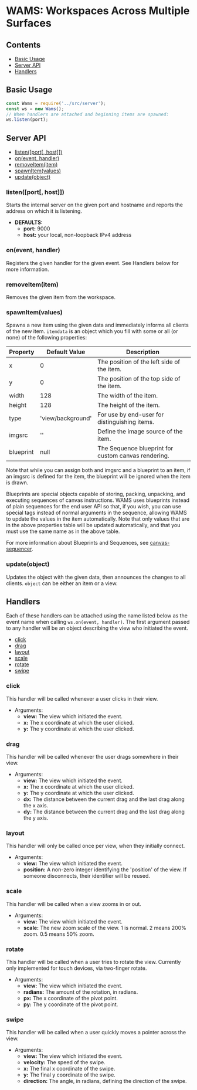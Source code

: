 # WAMS: Workspaces Across Multiple Surfaces

## Contents

* [Basic Usage](#basic-usage)
* [Server API](#server-api)
* [Handlers](#handlers)

## Basic Usage
```JavaScript
const Wams = require('../src/server');
const ws = new Wams();
// When handlers are attached and beginning items are spawned:
ws.listen(port);
```
## Server API

* [listen(\[port\[, host\]\])](#listenport-host)
* [on(event, handler)](#onevent-handler)
* [removeItem(item)](#removeitemitem)
* [spawnItem(values)](#spawnitemvalues)
* [update(object)](#updateobject)

### listen(\[port\[, host\]\])
Starts the internal server on the given port and hostname and reports the
address on which it is listening.
- __DEFAULTS:__
  * __port:__ 9000
  * __host:__ your local, non-loopback IPv4 address
 
### on(event, handler)
Registers the given handler for the given event. See Handlers below for more
information.

### removeItem(item)
Removes the given item from the workspace.

### spawnItem(values)
Spawns a new item using the given data and immediately informs all clients of
the new item. `itemdata` is an object which you fill with some or all (or none)
of the following properties:

Property | Default Value   | Description
---------|-----------------|------------
x        |0                |The position of the left side of the item.
y        |0                |The position of the top side of the item.
width    |128              |The width of the item.
height   |128              |The height of the item.
type     |'view/background'|For use by end-user for distinguishing items.
imgsrc   |''               |Define the image source of the item.
blueprint|null             |The Sequence blueprint for custom canvas rendering.

Note that while you can assign both and imgsrc and a blueprint to an item, if an
imgsrc is defined for the item, the blueprint will be ignored when the item is
drawn.

Blueprints are special objects capable of storing, packing, unpacking, and
executing sequences of canvas instructions. WAMS uses blueprints instead of
plain sequences for the end user API so that, if you wish, you can use special
tags instead of normal arguments in the sequence, allowing WAMS to update the
values in the item automatically. Note that only values that are in the above
properties table will be updated automatically, and that you must use the same
name as in the above table.

For more information about Blueprints and Sequences, see 
[canvas-sequencer](https://www.npmjs.com/package/canvas-sequencer).

### update(object)
Updates the object with the given data, then announces the changes to all
clients. `object` can be either an item or a view.

## Handlers
Each of these handlers can be attached using the name listed below as the event
name when calling `ws.on(event, handler)`. The first argument passed to any
handler will be an object describing the view who initiated the event.

* [click](#click)
* [drag](#drag)
* [layout](#layout)
* [scale](#scale)
* [rotate](#rotate)
* [swipe](#swipe)

### click
This handler will be called whenever a user clicks in their view. 
* Arguments:
  * __view:__ The view which initiated the event.
  * __x:__ The x coordinate at which the user clicked.
  * __y:__ The y coordinate at which the user clicked.

### drag
This handler will be called whenever the user drags somewhere in their view.
* Arguments:
  * __view:__ The view which initiated the event.
  * __x:__ The x coordinate at which the user clicked.
  * __y:__ The y coordinate at which the user clicked.
  * __dx:__ The distance between the current drag and the last drag along the x
    axis.
  * __dy:__ The distance between the current drag and the last drag along the y
    axis.
 
### layout
This handler will only be called once per view, when they initially connect.
* Arguments:
  * __view:__ The view which initiated the event.
  * __position:__ A non-zero integer identifying the 'position' of the view.
    If someone disconnects, their identifier will be reused.

### scale
This handler will be called when a view zooms in or out.
* Arguments:
  * __view:__ The view which initiated the event.
  * __scale:__ The new zoom scale of the view. 1 is normal. 2 means 200% zoom.
    0.5 means 50% zoom.

### rotate
This handler will be called when a user tries to rotate the view.
Currently only implemented for touch devices, via two-finger rotate.
* Arguments:
  * __view:__ The view which initiated the event.
  * __radians:__ The amount of the rotation, in radians.
  * __px:__ The x coordinate of the pivot point.
  * __py:__ The y coordinate of the pivot point.

### swipe
This handler will be called when a user quickly moves a pointer across the view.
* Arguments:
  * __view:__ The view which initiated the event.
  * __velocity:__ The speed of the swipe.
  * __x:__ The final x coordinate of the swipe.
  * __y:__ The final y coordinate of the swipe.
  * __direction:__ The angle, in radians, defining the direction of the swipe.

